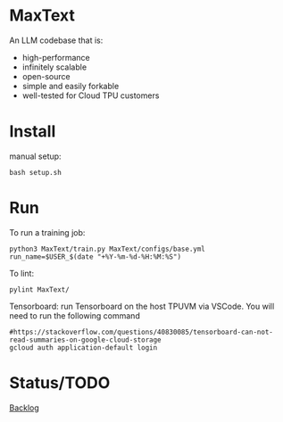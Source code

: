 MaxText
======

An LLM codebase that is:
* high-performance
* infinitely scalable
* open-source
* simple and easily forkable
* well-tested
for Cloud TPU customers

Install
========
manual setup:

```
bash setup.sh
```

Run
====
To run a training job:
```
python3 MaxText/train.py MaxText/configs/base.yml run_name=$USER_$(date "+%Y-%m-%d-%H:%M:%S")
```

To lint:
```
pylint MaxText/
```

Tensorboard: run Tensorboard on the host TPUVM via VSCode. You will need to run the following command
```
#https://stackoverflow.com/questions/40830085/tensorboard-can-not-read-summaries-on-google-cloud-storage
gcloud auth application-default login
```


Status/TODO
======
[Backlog](http://go/maxtext-backlog)
